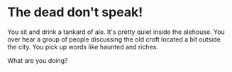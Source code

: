 # The dead don't speak&excl;

You sit and drink a tankard of ale. It's pretty quiet inside the alehouse.
You over hear a group of people discussing the old croft located a bit outside the city. You pick up words like haunted and riches.

What are you doing?

<!-- _Ask the bartender_
_Join the group in the diskussion_
 -->
